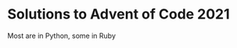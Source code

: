Solutions to Advent of Code 2021
================================

Most are in Python, some in Ruby

